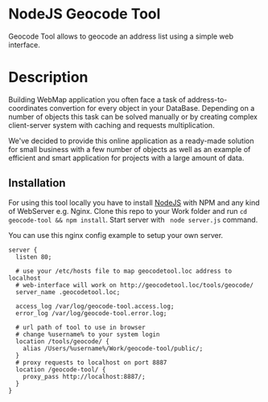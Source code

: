 NodeJS Geocode Tool
============

Geocode Tool allows to geocode an address list using a simple web interface.

Description
============

Building WebMap application you often face a task of address-to-coordinates convertion for every object in your DataBase.
Depending on a number of objects this task can be solved manually or by creating complex client-server system with caching and requests multiplication.

We've decided to provide this online application as a ready-made solution for small business with a few number of objects
as well as an example of efficient and smart application for projects with a large amount of data.

Installation
------------
For using this tool locally you have to install <a href="https://nodejs.org/">NodeJS</a> with NPM and any kind of WebServer e.g. Nginx.
Clone this repo to your Work folder and run ```cd geocode-tool && npm install```.
Start server with ``` node server.js``` command.

You can use this nginx config example to setup your own server.
```
server {
  listen 80;

  # use your /etc/hosts file to map geocodetool.loc address to localhost
  # web-interface will work on http://geocodetool.loc/tools/geocode/
  server_name .geocodetool.loc;

  access_log /var/log/geocode-tool.access.log;
  error_log /var/log/geocode-tool.error.log;

  # url path of tool to use in browser
  # change %username% to your system login
  location /tools/geocode/ {
    alias /Users/%username%/Work/geocode-tool/public/;
  }
  # proxy requests to localhost on port 8887
  location /geocode-tool/ {
    proxy_pass http://localhost:8887/;
  }
}
```
